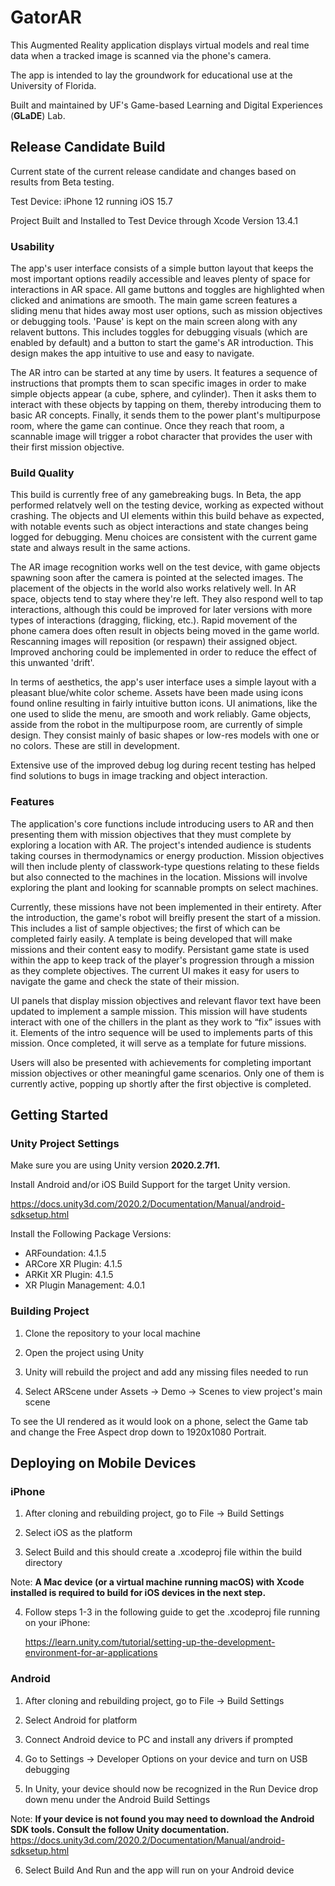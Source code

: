 # GatorAR

This Augmented Reality application displays virtual models and real time data when a tracked image is scanned via the phone's camera.

The app is intended to lay the groundwork for educational use at the University of Florida.

Built and maintained by UF's Game-based Learning and Digital Experiences (**GLaDE**) Lab.

## Release Candidate Build

Current state of the current release candidate and changes based on results from Beta testing.

Test Device: iPhone 12 running iOS 15.7

Project Built and Installed to Test Device through Xcode Version 13.4.1

### Usability

The app's user interface consists of a simple button layout that keeps the most important options readily accessible and leaves plenty of space for interactions in AR space. All game buttons and toggles are highlighted when clicked and animations are smooth. The main game screen features a sliding menu that hides away most user options, such as mission objectives or debugging tools. 'Pause' is kept on the main screen along with any relavent buttons. This includes toggles for debugging visuals (which are enabled by default) and a button to start the game's AR introduction. This design makes the app intuitive to use and easy to navigate.

The AR intro can be started at any time by users. It features a sequence of instructions that prompts them to scan specific images in order to make simple objects appear (a cube, sphere, and cylinder). Then it asks them to interact with these objects by tapping on them, thereby introducing them to basic AR concepts. Finally, it sends them to the power plant's multipurpose room, where the game can continue. Once they reach that room, a scannable image will trigger a robot character that provides the user with their first mission objective.

### Build Quality

This build is currently free of any gamebreaking bugs. In Beta, the app performed relatvely well on the testing device, working as expected without crashing. The objects and UI elements within this build behave as expected, with notable events such as object interactions and state changes being logged for debugging. Menu choices are consistent with the current game state and always result in the same actions.

The AR image recognition works well on the test device, with game objects spawning soon after the camera is pointed at the selected images. The placement of the objects in the world also works relatively well. In AR space, objects tend to stay where they're left. They also respond well to tap interactions, although this could be improved for later versions with more types of interactions (dragging, flicking, etc.). Rapid movement of the phone camera does often result in objects being moved in the game world. Rescanning images will reposition (or respawn) their assigned object. Improved anchoring could be implemented in order to reduce the effect of this unwanted 'drift'.

In terms of aesthetics, the app's user interface uses a simple layout with a pleasant blue/white color scheme. Assets have been made using icons found online resulting in fairly intuitive button icons. UI animations, like the one used to slide the menu, are smooth and work reliably. Game objects, asside from the robot in the multipurpose room, are currently of simple design. They consist mainly of basic shapes or low-res models with one or no colors. These are still in development.

Extensive use of the improved debug log during recent testing has helped find solutions to bugs in image tracking and object interaction.

### Features

The application's core functions include introducing users to AR and then presenting them with mission objectives that they must complete by exploring a location with AR. The project's intended audience is students taking courses in thermodynamics or energy production. Mission objectives will then include plenty of classwork-type questions relating to these fields but also connected to the machines in the location. Missions will involve exploring the plant and looking for scannable prompts on select machines.

Currently, these missions have not been implemented in their entirety. After the introduction, the game's robot will breifly present the start of a mission. This includes a list of sample objectives; the first of which can be completed fairly easily. A template is being developed that will make missions and their content easy to modify. Persistant game state is used within the app to keep track of the player's progression through a mission as they complete objectives. The current UI makes it easy for users to navigate the game and check the state of their mission.

UI panels that display mission objectives and relevant flavor text have been updated to implement a sample mission. This mission will have students interact with one of the chillers in the plant as they work to “fix” issues with it. Elements of the intro sequence will be used to implements parts of this mission. Once completed, it will serve as a template for future missions.

Users will also be presented with achievements for completing important mission objectives or other meaningful game scenarios. Only one of them is currently active, popping up shortly after the first objective is completed.

## Getting Started

### Unity Project Settings

Make sure you are using Unity version **2020.2.7f1.**

Install Android and/or iOS Build Support for the target Unity version.

<https://docs.unity3d.com/2020.2/Documentation/Manual/android-sdksetup.html>

Install the Following Package Versions:

- ARFoundation: 4.1.5
- ARCore XR Plugin: 4.1.5
- ARKit XR Plugin: 4.1.5
- XR Plugin Management: 4.0.1

### Building Project

1. Clone the repository to your local machine

2. Open the project using Unity

3. Unity will rebuild the project and add any missing files needed to run

4. Select ARScene under Assets -> Demo -> Scenes to view project's main scene

To see the UI rendered as it would look on a phone, select the Game tab and change the Free Aspect drop down to 1920x1080 Portrait.

## Deploying on Mobile Devices

### iPhone

1. After cloning and rebuilding project, go to File -> Build Settings

2. Select iOS as the platform

3. Select Build and this should create a .xcodeproj file within the build directory

Note: **A Mac device (or a virtual machine running macOS) with Xcode installed is required to build for iOS devices in the next step.**

4. Follow steps 1-3 in the following guide to get the .xcodeproj file running on your iPhone:

   <https://learn.unity.com/tutorial/setting-up-the-development-environment-for-ar-applications>

### Android

1. After cloning and rebuilding project, go to File -> Build Settings

2. Select Android for platform

3. Connect Android device to PC and install any drivers if prompted

4. Go to Settings -> Developer Options on your device and turn on USB debugging

5. In Unity, your device should now be recognized in the Run Device drop down menu under the Android Build Settings

Note: **If your device is not found you may need to download the Android SDK tools. Consult the follow Unity documentation.**
<https://docs.unity3d.com/2020.2/Documentation/Manual/android-sdksetup.html>

6. Select Build And Run and the app will run on your Android device